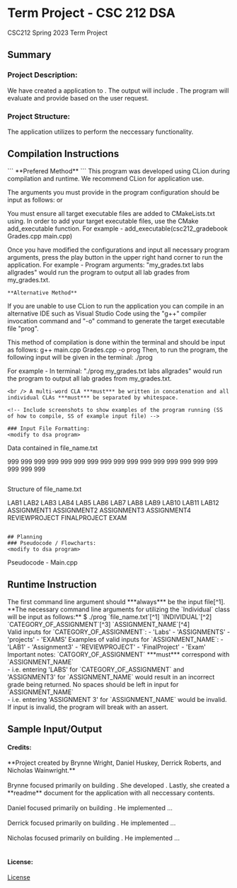 # Term Project - CSC 212 DSA
CSC212 Spring 2023 Term Project

## Summary
### Project Description:
We have created a **<name>** application to <goal of program>. The output will include <output>. The program will evaluate <blank> and provide <blank> based on the user request. 

### Project Structure:
The application utilizes <assigned data structure or algorithm> to perform the neccessary functionality.

<describe program contents and files>

<methodology and algorithmic steps>
  
## Compilation Instructions
<modify to dsa program>
```
**Prefered Method**
```
This program was developed using CLion during compilation and runtime. We recommend CLion for application use.

The arguments you must provide in the program configuration should be input as follows:
<list possible CLA inputs> or <prompted inputs>

You must ensure all target executable files are added to CMakeLists.txt using. In order to add your target executable files, use the CMake add_executable function.
For example - 
add_executable(csc212_gradebook Grades.cpp main.cpp)

Once you have modified the configurations and input all necessary program arguments, press the play button in the upper right hand corner to run the application.
For example - 
Program arguments: "my_grades.txt labs allgrades" would run the program to output all lab grades from my_grades.txt.
```
**Alternative Method**
```
If you are unable to use CLion to run the application you can compile in an alternative IDE such as Visual Studio Code using the "g++" compiler invocation command and "-o" command to generate the target executable file "prog".

This method of compilation is done within the terminal and should be input as follows:
g++ main.cpp Grades.cpp -o prog 
Then, to run the program, the following input will be given in the terminal:
./prog <file name> <type> <command>

For example - 
In terminal: "./prog my_grades.txt labs allgrades" would run the program to output all lab grades from my_grades.txt.
```
<br /> A multi-word CLA ***must*** be written in concatenation and all individual CLAs ***must*** be separated by whitespace.

<!-- Include screenshots to show examples of the program running (SS of how to compile, SS of example input file) -->

### Input File Formatting:
<modify to dsa program>
```
Data contained in file_name.txt

999 999 999 999 999 999 999 999 999 999 999 999
999 999 999 999
999 999
999
```

```
Structure of file_name.txt

LAB1 LAB2 LAB3 LAB4 LAB5 LAB6 LAB7 LAB8 LAB9 LAB10 LAB11 LAB12
ASSIGNMENT1 ASSIGNMENT2 ASSIGNMENT3 ASSIGNMENT4
REVIEWPROJECT FINALPROJECT
EXAM
```

## Planning
### Pseudocode / Flowcharts:
<modify to dsa program>

```
Pseudocode - Main.cpp
    
## Runtime Instruction
<modify to dsa program>
The first command line argument should ***always*** be the input file[^1]. <br />  
**The necessary command line arguments for utilizing the `Individual` class will be input as follows:**  
$ ./prog `file_name.txt`[^1] `INDIVIDUAL`[^2] `CATEGORY_OF_ASSIGNMENT`[^3] `ASSIGNMENT_NAME`[^4]    
    <br /> Valid inputs for `CATEGORY_OF_ASSIGNMENT`:    
    - 'Labs'   
    - 'ASSIGNMENTS'     
    - 'projects'     
    - 'EXAMS'      
    Examples of valid inputs for `ASSIGNMENT_NAME`:     
    - 'LAB1'   
    - 'Assignment3'    
    - 'REVIEWPROJECT'    
    - 'FinalProject'   
    - 'Exam'   
    Important notes:     
    `CATGORY_OF_ASSIGNMENT` ***must*** correspond with `ASSIGNMENT_NAME` <br />
    	- i.e. entering 'LABS' for `CATEGORY_OF_ASSIGNMENT` and 'ASSIGNMENT3' for `ASSIGNMENT_NAME` would result in an incorrect grade being returned.    
    No spaces should be left in input for `ASSIGNMENT_NAME` <br />
    	- i.e. entering 'ASSIGNMENT 3' for `ASSIGNMENT_NAME` would be invalid.
    If input is invalid, the program will break with an assert. <br />


[^1]: The input file (in this case 'file_name.txt') is your own dataset of grades passed in by the first CLA.
  This is the file our gradebook program will be evaluating or updating. 
  
[^2]: This string represents the 'type' variable which identifies the class you will be utilizing to evaluate your grades.

[^3]: This string represents the 'category' variable which identifies the catgeory of assignments within your grades that you wish to evaluate.

[^4]: This string represents the 'command' variable which identifies what data the user would like to return.
  EXCEPTION: When utilizing the Individual class, the 'command' variable represents the assignment name for the individual grade you wish to return.

## Sample Input/Output
<modify to dsa program>
<!-- Include screenshots with brief explanations of the images used →

### Test Cases:
<modify to dsa program>
<!-- Written tests for the application. Examples of how to run these tests. -->

#### Credits:
<modify to dsa program>
**Project created by Brynne Wright, Daniel Huskey, Derrick Roberts, and Nicholas Wainwright.** <br />
<br />
Brynne focused primarily on building <blank>. She developed <blank>. Lastly, she created a **readme** document for the application with all neccessary contents. <br />
<br />
Daniel focused primarily on building <blank>. He implemented <blank>... <br />
<br />
Derrick focused primarily on building <blank>. He implemented <blank>...<br />
<br />
Nicholas focused primarily on building <blank>. He implemented <blank>...<br />
<br />

#### License:
[License](link)
